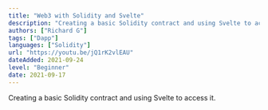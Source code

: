 ```yaml
---
title: "Web3 with Solidity and Svelte"
description: "Creating a basic Solidity contract and using Svelte to access it."
authors: ["Richard G"]
tags: ["Dapp"]
languages: ["Solidity"]
url: "https://youtu.be/jQ1rK2vlEAU"
dateAdded: 2021-09-24
level: "Beginner"
date: 2021-09-17
---
```


Creating a basic Solidity contract and using Svelte to access it.